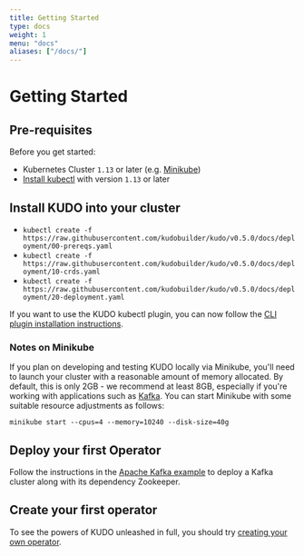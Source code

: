 ```yaml
---
title: Getting Started
type: docs
weight: 1
menu: "docs"
aliases: ["/docs/"]
---
```


# Getting Started

## Pre-requisites

Before you get started:

- Kubernetes Cluster `1.13` or later (e.g. [Minikube](https://kubernetes.io/docs/tasks/tools/install-minikube/))
- [Install kubectl](https://kubernetes.io/docs/tasks/tools/install-kubectl/) with version `1.13` or later

## Install KUDO into your cluster

- `kubectl create -f https://raw.githubusercontent.com/kudobuilder/kudo/v0.5.0/docs/deployment/00-prereqs.yaml`
- `kubectl create -f https://raw.githubusercontent.com/kudobuilder/kudo/v0.5.0/docs/deployment/10-crds.yaml`
- `kubectl create -f https://raw.githubusercontent.com/kudobuilder/kudo/v0.5.0/docs/deployment/20-deployment.yaml`

If you want to use the KUDO kubectl plugin, you can now follow the [CLI plugin installation instructions](https://kudo.dev/docs/cli/).

### Notes on Minikube

If you plan on developing and testing KUDO locally via Minikube, you'll need to launch your cluster with a reasonable amount of memory allocated. By default, this is only 2GB - we recommend at least 8GB, especially if you're working with applications such as [Kafka](/docs/examples/apache-kafka/). You can start Minikube with some suitable resource adjustments as follows:

```shell
minikube start --cpus=4 --memory=10240 --disk-size=40g
```

## Deploy your first Operator

Follow the instructions in the [Apache Kafka example](/docs/examples/apache-kafka/) to deploy a Kafka cluster along with its dependency Zookeeper.

## Create your first operator

To see the powers of KUDO unleashed in full, you should try [creating your own operator](/docs/developing-operators). 

